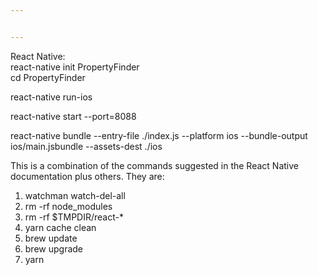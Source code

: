 ```yaml
---


---
```


<p>React Native:<br>
react-native init PropertyFinder<br>
cd PropertyFinder</p>
<p>react-native run-ios</p>
<p>react-native start --port=8088</p>
<p>react-native bundle --entry-file ./index.js --platform ios --bundle-output ios/main.jsbundle --assets-dest ./ios</p>
<p>This is a combination of the commands suggested in the React Native documentation plus others. They are:</p>
<ol>
<li>watchman watch-del-all</li>
<li>rm -rf node_modules</li>
<li>rm -rf $TMPDIR/react-*</li>
<li>yarn cache clean</li>
<li>brew update</li>
<li>brew upgrade</li>
<li>yarn</li>
</ol>

